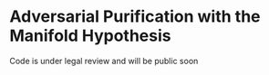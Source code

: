 # Adversarial Purification with the Manifold Hypothesis

Code is under legal review and will be public soon
